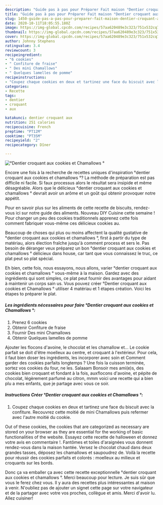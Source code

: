```yaml
---
description: "Guide pas à pas pour Préparer Fait maison °Dentier croquant aux cookies et Chamallows °"
title: "Guide pas à pas pour Préparer Fait maison °Dentier croquant aux cookies et Chamallows °"
slug: 1450-guide-pas-a-pas-pour-preparer-fait-maison-dentier-croquant-aux-cookies-et-chamallows
date: 2020-10-11T18:05:55.180Z
image: https://img-global.cpcdn.com/recipes/57aa620489e3c323/751x532cq70/dentier-croquant-aux-cookies-et-chamallows-photo-principale-de-la-recette.jpg
thumbnail: https://img-global.cpcdn.com/recipes/57aa620489e3c323/751x532cq70/dentier-croquant-aux-cookies-et-chamallows-photo-principale-de-la-recette.jpg
cover: https://img-global.cpcdn.com/recipes/57aa620489e3c323/751x532cq70/dentier-croquant-aux-cookies-et-chamallows-photo-principale-de-la-recette.jpg
author: Johnny Stephens
ratingvalue: 3.4
reviewcount: 3
recipeingredient:
- "6 cookies"
- " Confiture de fraise"
- " Des mini Chamallows"
- " Quelques lamelles de pomme"
recipeinstructions:
- "Coupez chaque cookies en deux et tartinez une face du biscuit avec la confiture. Recouvrez cette moitié de mini Chamallows puis refermer avec l&#39;autre moitié du cookie."
categories:
- Recette
tags:
- dentier
- croquant
- aux

katakunci: dentier croquant aux 
nutrition: 251 calories
recipecuisine: French
preptime: "PT12M"
cooktime: "PT35M"
recipeyield: "2"
recipecategory: Dîner

---
```



![°Dentier croquant aux cookies et Chamallows °](https://img-global.cpcdn.com/recipes/57aa620489e3c323/751x532cq70/dentier-croquant-aux-cookies-et-chamallows-photo-principale-de-la-recette.jpg)

Encore une fois à la recherche de recettes uniques d'inspiration °dentier croquant aux cookies et chamallows °? La méthode de préparation est pas difficile ni facile. Si faux processus alors le résultat sera insipide et même désagréable. Alors que le délicieux °dentier croquant aux cookies et chamallows ° devrait avoir un arôme et un goût qui obtenir provoquer notre appétit.

Pour en savoir plus sur les aliments de cette recette de biscuits, rendez-vous ici sur notre guide des aliments. Nouveau DIY Cuisine cette semaine ! Pour changer un peu des cookies traditionnels apprenez cette fois comment fabriquer vous-même ces délicieux cookies au.

Beaucoup de choses qui plus ou moins affectent la qualité gustative de °dentier croquant aux cookies et chamallows °, first à partir du type de matériau, alors élection fraîche jusqu'à comment process et sers le. Pas besoin de déranger veux préparez un bon °dentier croquant aux cookies et chamallows ° délicieux dans house, car tant que vous connaissez le truc, ce plat peut so plat spécial.


Eh bien, cette fois, nous essayons, nous allons, varier °dentier croquant aux cookies et chamallows ° vous-même à la maison. Gardez avec des ingrédients qui sont simples, ce plat peut fournir des avantages pour aidant à maintenir un corps sain us. Vous pouvez créer °Dentier croquant aux cookies et Chamallows ° utiliser 4 matériau et 1 étapes création. Voici les étapes to préparer le plat.

<!--inarticleads1-->

##### Les ingrédients nécessaires pour faire °Dentier croquant aux cookies et Chamallows °:

1. Prenez 6 cookies
1. Obtenir  Confiture de fraise
1. Fournir  Des mini Chamallows
1. Obtenir  Quelques lamelles de pomme


Ajouter les flocons d&#39;avoine, le chocolat et les chamallow et… Le cookie parfait se doit d&#39;être moelleux au centre, et croquant à l&#39;extérieur. Pour cela, il faut bien doser les ingrédients, les incorporer avec soin et Comment garder des cookies parfaits longtemps ? Une fois la cuisson terminée, sortez vos cookies du four, ne les. Salaaam Bonsoir mes ami(e)s, des cookies bien croquant et fondant à la fois, auxflocons d&#39;avoine, et pépite de chocolat, légèrement parfumé au citron, mmm voici une recette qui a bien plu a mes enfants, que je partage avec vous ce soir. 

<!--inarticleads2-->

##### Instructions Créer °Dentier croquant aux cookies et Chamallows °:

1. Coupez chaque cookies en deux et tartinez une face du biscuit avec la confiture. Recouvrez cette moitié de mini Chamallows puis refermer avec l&#39;autre moitié du cookie.


Out of these cookies, the cookies that are categorized as necessary are stored on your browser as they are essential for the working of basic functionalities of the website. Essayez cette recette de halloween et donnez votre avis en commentaire !. Fantômes et toiles d&#39;araignées vous donnent rendez-vous dans la maison hantée. Versez le chocolat chaud dans deux grandes tasses, déposez les chamallows et saupoudrez de. Voilà la recette pour réussir des cookies parfaits et colorés : moelleux au milieux et croquants sur les bords. 


Donc ça va emballer ça avec cette recette exceptionnelle °dentier croquant aux cookies et chamallows °. Merci beaucoup pour lecture. Je suis sûr que vous le ferez chez vous. Il y aura des recettes plus  intéressantes at maison à venir. N'oubliez pas de ajouter un signet cette page sur votre navigateur et de la partager avec votre vos proches, collègue et amis. Merci d'avoir lu. Allez cuisiner!
